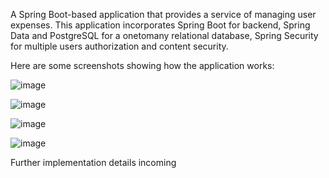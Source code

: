 A Spring Boot-based application that provides a service of managing user expenses. 
This application incorporates Spring Boot for backend, Spring Data and PostgreSQL for a onetomany relational database, Spring Security for multiple users authorization and content security.

Here are some screenshots showing how the application works:

![image](https://github.com/user-attachments/assets/8c8c255f-fa19-47c5-9faf-48841def8d53)

![image](https://github.com/user-attachments/assets/a42709a2-69f1-407a-86c6-fc02d16b29f5)


![image](https://github.com/user-attachments/assets/922f7cd9-971f-4b37-8a8a-7d1d53dcb3a5)


![image](https://github.com/user-attachments/assets/14e1a733-4007-429b-b7b8-8d7e7dae5ec6)


Further implementation details incoming
